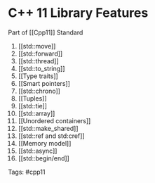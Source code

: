 # C++ 11 Library Features 
Part of [[Cpp11]] Standard

1.  [[std::move]]
2.  [[std::forward]]
3.  [[std::thread]]
4.  [[std::to_string]]
5.  [[Type traits]]
6.  [[Smart pointers]]
7.  [[std::chrono]]
8.  [[Tuples]]
9.  [[std::tie]]
10. [[std::array]]
11.  [[Unordered containers]]
12.  [[std::make_shared]]
13.  [[std::ref and std:cref]]
14.  [[Memory model]]
15.  [[std::async]]
16.  [[std::begin/end]]

Tags: 
#cpp11